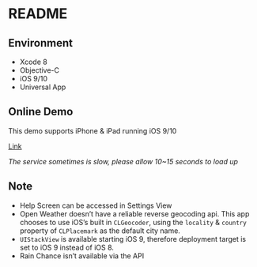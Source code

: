 # README

## Environment
- Xcode 8
- Objective-C
- iOS 9/10
- Universal App

## Online Demo

This demo supports iPhone & iPad running iOS 9/10

[Link](https://appetize.io/app/r6nqyz44vzxzefv4wfz0m2k1mm)

*The service sometimes is slow, please allow 10~15 seconds to load up*

## Note
- Help Screen can be accessed in Settings View
- Open Weather doesn’t have a reliable reverse geocoding api. This app chooses to use iOS’s built in `CLGeocoder`, using the `locality` & `country` property of `CLPlacemark` as the default city name.
- `UIStackView` is available starting iOS 9, therefore deployment target is set to iOS 9 instead of iOS 8.
- Rain Chance isn’t available via the API